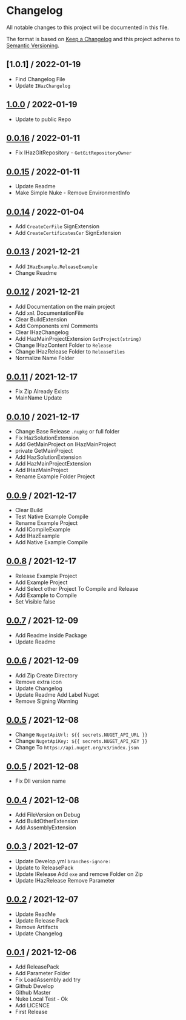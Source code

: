 # Changelog
All notable changes to this project will be documented in this file.

The format is based on [Keep a Changelog](http://keepachangelog.com/en/1.0.0/)
and this project adheres to [Semantic Versioning](http://semver.org/spec/v2.0.0.html).

## [1.0.1] / 2022-01-19
- Find Changelog File
- Update `IHazChangelog` 

## [1.0.0] / 2022-01-19
- Update to public Repo

## [0.0.16] / 2022-01-11
- Fix IHazGitRepository - `GetGitRepositoryOwner`

## [0.0.15] / 2022-01-11
- Update Readme
- Make Simple Nuke - Remove EnvironmentInfo

## [0.0.14] / 2022-01-04
- Add `CreateCerFile` SignExtension
- Add `CreateCertificatesCer` SignExtension

## [0.0.13] / 2021-12-21
- Add `IHazExample.ReleaseExample`
- Change Readme

## [0.0.12] / 2021-12-21
- Add Documentation on the main project
- Add `xml` DocumentationFile
- Clear BuildExtension
- Add Components xml Comments
- Clear IHazChangelog
- Add HazMainProjectExtension `GetProject(string)`
- Change IHazContent Folder to `Release`
- Change IHazRelease Folder to `ReleaseFiles`
- Normalize Name Folder

## [0.0.11] / 2021-12-17
- Fix Zip Already Exists
- MainName Update

## [0.0.10] / 2021-12-17
- Change Base Release `.nupkg` or full folder
- Fix HazSolutionExtension
- Add GetMainProject on IHazMainProject 
- private GetMainProject
- Add HazSolutionExtension
- Add HazMainProjectExtension
- Add IHazMainProject
- Rename Example Folder Project

## [0.0.9] / 2021-12-17
- Clear Build
- Test Native Example Compile
- Rename Example Project
- Add ICompileExample
- Add IHazExample
- Add Native Example Compile

## [0.0.8] / 2021-12-17
- Release Example Project
- Add Example Project
- Add Select other Project To Compile and Release
- Add Example to Compile
- Set Visible false

## [0.0.7] / 2021-12-09
- Add Readme inside Package
- Update Readme

## [0.0.6] / 2021-12-09
- Add Zip Create Directory
- Remove extra icon
- Update Changelog
- Update Readme Add Label Nuget
- Remove Signing Warning

## [0.0.5] / 2021-12-08
- Change `NugetApiUrl: ${{ secrets.NUGET_API_URL }}`
- Change `NugetApiKey: ${{ secrets.NUGET_API_KEY }}`
- Change To `https://api.nuget.org/v3/index.json`

## [0.0.5] / 2021-12-08
- Fix Dll version name

## [0.0.4] / 2021-12-08
- Add FileVersion on Debug
- Add BuildOtherExtension
- Add AssemblyExtension

## [0.0.3] / 2021-12-07
- Update Develop.yml `branches-ignore:`
- Update to ReleasePack
- Update IRelease Add `exe` and remove Folder on Zip
- Update IHazRelease Remove Parameter

## [0.0.2] / 2021-12-07
- Update ReadMe
- Update Release Pack
- Remove Artifacts
- Update Changelog

## [0.0.1] / 2021-12-06
- Add ReleasePack
- Add Parameter Folder
- Fix LoadAssembly add try
- Github Develop
- Github Master
- Nuke Local Test - Ok
- Add LICENCE
- First Release

[vNext]: ../../compare/1.0.0...HEAD
[1.0.0]: ../../compare/0.0.16...1.0.0
[0.0.16]: ../../compare/0.0.15...0.0.16
[0.0.15]: ../../compare/0.0.14...0.0.15
[0.0.14]: ../../compare/0.0.13...0.0.14
[0.0.13]: ../../compare/0.0.12...0.0.13
[0.0.12]: ../../compare/0.0.11...0.0.12
[0.0.11]: ../../compare/0.0.10...0.0.11
[0.0.10]: ../../compare/0.0.9...0.0.10
[0.0.9]: ../../compare/0.0.8...0.0.9
[0.0.8]: ../../compare/0.0.7...0.0.8
[0.0.7]: ../../compare/0.0.6...0.0.7
[0.0.6]: ../../compare/0.0.5...0.0.6
[0.0.5]: ../../compare/0.0.4...0.0.5
[0.0.4]: ../../compare/0.0.3...0.0.4
[0.0.3]: ../../compare/0.0.2...0.0.3
[0.0.2]: ../../compare/0.0.1...0.0.2
[0.0.1]: ../../compare/0.0.1